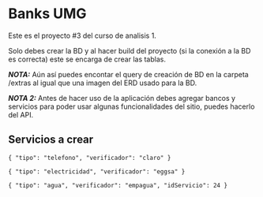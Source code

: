 # Banks UMG
Este es el proyecto #3 del curso de analisis 1.

Solo debes crear la BD y al hacer build del proyecto (si la conexión a la BD es correcta) este se encarga de crear las tablas.

***NOTA:*** Aún así puedes encontar el query de creación de BD en la carpeta /extras al igual que una imagen del ERD usado para la BD.

***NOTA 2:*** Antes de hacer uso de la aplicación debes agregar bancos y servicios para poder usar algunas funcionalidades 
del sitio, puedes hacerlo del API.

## Servicios a crear
``
{
"tipo": "telefono",
"verificador": "claro"
}
``

``
{
"tipo": "electricidad",
"verificador": "eggsa"
}
``

``
{
"tipo": "agua",
"verificador": "empagua",
"idServicio": 24
}
``